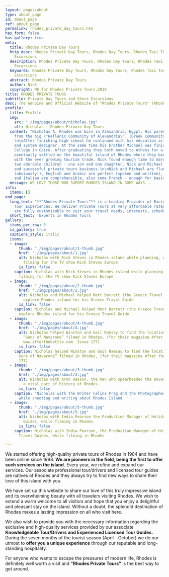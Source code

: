 ```yaml
---
layout: pages/about
type: about_page
id: about_page
ref: about_page
permalink: rhodes_private_day_tours.htm
has_form: false
has_gallery: true
meta:
  title: Rhodes Private Day Tours
  http_desc: Rhodes Private Day Tours, Rhodes Day Tours, Rhodes Taxi Tours and Shore
    Excursions
  description: Rhodes Private Day Tours, Rhodes Day Tours, Rhodes Taxi Tours and Shore
    Excursions
  keywords: Rhodes Private Day Tours, Rhodes Day Tours, Rhodes Taxi Tours and Shore
    Excursions
  abstract: Rhodes Private Day Tours
  author: Nick
  copyright: NK for Rhodes Private Tours,2018
title: RHODES PRIVATE TOURS
subtitle: Private Day Tours and Shore Excursions
desc: The Genuine and Official Website of "Rhodes Private Tours" (RhodesPrivateTours.Com)
profile:
  title: Profile
  img:
    src: "./img/pages/about/nicholas.jpg"
    alt: Nicholas - Rhodes Private Day Tours
  content: "Nicholas A. Rhodes was born in Alexandria, Egypt. His parents were Greek,
    from the big \"Hellenic Community of Alexandria\". (Greek Community of Alexandria)
    \n\nAfter finishing high school he continued with his education as a programming
    and system designer. At the same time his brother Michael was finishing the Tourism
    College in Cairo. After graduating they both moved to Athens for a few years and
    eventually settled on the beautiful island of Rhodes where they became involved
    with the ever growing tourism trade. Nick found enough time to marry and produce
    two adorable children - one son and one daughter. Nick and Michael now run a professional
    and successful private tours business.\n\nNick and Michael are fluent in Greek
    (obviously!), English and Arabic are perfect (spoken and written), Spanish, German
    and Italian are comprehensible, also some French - enough for basic conversation."
  message: WE LOVE THOSE WHO SUPORT RHODES ISLAND IN SOME WAYS...
info:
  items: []
end_page:
  long_text: "**“Rhodes Private Tours”** is a Leading Provider of Exclusive and Personalized
    Tour Experiences. We deliver Private Tours at very affordable rates. All our tours
    are fully customizable to suit your travel needs, interests, schedules, and dates."
  short_text: 'Experts in Rhodes Tours   '
gallery:
  items_per_row: 5
  is_gallery: true
  captions_style: italic
  items:
  - image:
      thumb: "./img/pages/about/1-thumb.jpg"
      href: "./img/pages/about/1.jpg"
      alt: Nicholas with Rick Steves in Rhodes island while planning, writing and
        filming for the TV show Rick Steves Europe
      is_link: false
    caption: Nicholas with Rick Steves in Rhodes island while planning, writing and
      filming for the TV show Rick Steves Europe
  - image:
      thumb: "./img/pages/about/2-thumb.jpg"
      href: "./img/pages/about/2.jpg"
      alt: Nicholas and Michael helped Matt Barrett (the Greece Travel Expert) to
        explore Rhodes island for his Greece Travel Guide
      is_link: false
    caption: Nicholas and Michael helped Matt Barrett (the Greece Travel Expert) to
      explore Rhodes island for his Greece Travel Guide
  - image:
      thumb: "./img/pages/about/4-thumb.jpg"
      href: "./img/pages/about/4.jpg"
      alt: Nicholas helped Winston and Gail Ramsay to find the locations where the
        “Guns of Navarone” filmed in Rhodes, (for their magazine After the Battle
        www.afterthebattle.com  Issue 177)
      is_link: false
    caption: Nicholas helped Winston and Gail Ramsay to find the locations where the
      Guns of Navarone” filmed in Rhodes, (for their magazine After the Battle Issue
      177)
  - image:
      thumb: "./img/pages/about/3-thumb.jpg"
      href: "./img/pages/about/3.jpg"
      alt: Nicholas with Aron Hasson, the man who spearheaded the movement to preserve
        a vital part of history of Rhodes.
      is_link: false
    caption: 'Nicholas with the Writer Celina Prag and the Photographer Ana Santl,
      while shooting and writing about Rhodes Island  '
  - image:
      thumb: "./img/pages/about/5-thumb.jpg"
      href: "./img/pages/about/5.jpg"
      alt: Nicholas with India Pearson the Production Manager of Holiday Extras Travel
        Guides, while filming in Rhodes
      is_link: false
    caption: Nicholas with India Pearson, the Production Manager of Holiday Extras
      Travel Guides, while filming in Rhodes

---
```

We started offering high-quality private tours of Rhodes in 1984 and have been online since 1998. **We are pioneers in the field, being the first to offer such services on the island.** Every year, we refine and expand our services. Our associate professional tour/drivers and licensed tour guides are natives of Rhodes and they always try to find new ways to share their love of this island with you.

We have set up this website to share our love of this truly impressive island and its overwhelming beauty with all travelers visiting Rhodes. We wish to extend a warm welcome to all visitors and hope that you enjoy a delightful and pleasant stay on the island. Without a doubt, the splendid destination of Rhodes makes a lasting impression on all who visit here.

We also wish to provide you with the necessary information regarding the exclusive and high-quality services provided by our associate **Knowledgeable Tour/Drivers and Experienced Licensed Tour Guides.** During the seven months of the tourist season (April - October) we do our utmost to **offer you a unique experience** through our reputable and long-standing hospitality.

For anyone who wants to escape the pressures of modern life, Rhodes is definitely well worth a visit and **"Rhodes Private Tours"** is the best way to get around.